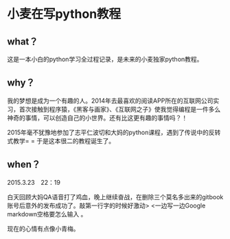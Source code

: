 # 小麦在写python教程

## what？

这是一本小白的python学习全过程记录，是未来的小麦独家python教程。

## why？

我的梦想是成为一个有趣的人。2014年去最喜欢的阅读APP所在的互联网公司实习，首次接触到程序猿，《黑客与画家》、《互联网之子》使我觉得编程是一件多么神奇的事情，可以创造自己的小世界。还有比这更有趣的事情吗？！

2015年毫不犹豫地参加了志平仁波切和大妈的python课程，遇到了传说中的反转式教学= = 于是这本很二的教程诞生了。

## when？

2015.3.23　22：19

白天回顾大妈QA语音打了鸡血，晚上继续奋战，在删除三个莫名多出来的gitbook账号后意外的发布成功了。敲第一行字的时候好激动> <一边写一边Google markdown空格要怎么输入 。

现在的心情有点像小青梅。



